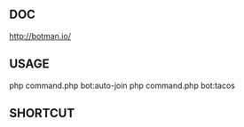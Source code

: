 DOC
---

http://botman.io/


USAGE
-----

php command.php bot:auto-join
php command.php bot:tacos

SHORTCUT
--------

